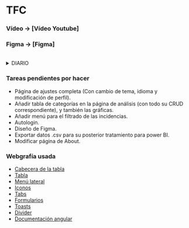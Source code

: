 # TFC

### Vídeo -> [Vídeo Youtube]
### Figma -> [Figma]

</br>
<details>
  <summary>DIARIO</summary>

  **Día 08/04/2024 →** Ya que no nos han proporcionado el feedback del anteproyecto, he realizado el diseño de la página de **Login** y la de **Registro** en Figma. Este diseño es el básico (sin texto, ni colores, etc).
  
  **Día 09/04/2024 →** Hoy he creado el repositorio, añadido todos los servicios principales (Autenticación, Traducción). Y he creado la página de **Access** que contendrá el componente de LogIn y el de Register. He hecho un pequeño formulario de Login usando Angular Material, aún falta estilo y que pueda hacer Login y registro.
  
  **Día 10/04/2024 →** Hoy le he añadido estilo a la página de acceso, a los componentes de registro y de login, he añadido un validador para saber si las contraseñas coinciden. He añadido a los formularios los errores. He arreglado algunas propiedades mal escritas en las interfaces y he agregado el registro y el logueo conectándose al Backend en Firebase.
  
  **Día 11/04/2024 →** Añadida la guarda para tener que estar logueado en la aplicación para poder navegar en las páginas que no sean las de acceso, he cambiado el estilo del formulario de registro, ya que he arreglado los errores que seguían saliendo al registrarse, he arreglado las interfaces (añadiendo los atributos **role** y **surname**, y he eliminado los atributos **firstSurname** y **secondSurname**) y he agregado una guarda para que solo los usuarios con el rol de **Admin** puedan acceder, ya que la página es de administración.
  
  **Día 12/04/2024 →** He añadido PrimeNG al proyecto, ya que quiero tener toast personalizados en algunas partes de la aplicación, a parte del cambio de tema, he creado el logo de la app, y he cambiado la pantalla de acceso para que este salga en los dispositivos con pantallas más pequeñas (ya que en tamaño grande sale una imagen a la derecha de los formularios), he añadido un toast que sale al registrarte ya que solo puedes acceder a mi parte de la aplicación si eres admin (por defecto en el registro es usuario normal, un admin te tiene que cambiar el role). Me falta poner toast en los fallos del login (y ver cómo recoger el error de que un gmail ya está en uso) para acabar con la página de acceso.
  
  **Día 16/04/2024 →** He empezado el diseño de la página **Home,** la cual contendrá todas las incidencias que van dejando los usuarios, desde allí podremos navegar a cada una de las incidencias, al igual que aplicarle filtros a la vista general y acceder al menú de la aplicación. También he diseñado la vista de la página con el menú abierto. También he añadido toast con errores al hacer un registro(el de correo en uso), en el login, me da error y sale el error aun que esté bien y después ya carga y lleva a **Home** (HABLAR CON JUAN, SOLUCIONADO).
  
  **Día 17/04/2024 →** He arreglado el problema con los toast a la hora de iniciar sesión y registrarse (arreglando también su tamaño). También he añadido el header de la aplicación, con un menú lateral y el logo de la app.
  
  **Día 18/04/2024 →** He añadido el SplashScreen para que al recargar la página no vaya a **Access** y después navegue a **Home**, he usado un lottie para que se vea una animación mientras tanto. También he empezado a crear el diseño final de la aplicación. Al crear el SplashScreen me ha empezado a dar errores ya que al hacer el deslogueo del usuario, al volver a **Access** había una capa invisible por encima de la página y se quedaba inutilizable, lo he arreglando borrando el component de header y pasando todo el header y el menú a **app.component.html**, aun que creyendo que era el SplashScreen lo he acabado borrando, más adelante lo pondré.
  
  **Día 19/04/2024 →** Hoy he implementado ya la captura de datos desde Firebase, para obtener los datos de los usuarios logueados en la aplicación, he acabado la estética del menú lateral y he implementado todas las páginas que incluye dicho menú.
  
  **Día 22/04/2024 →** Hoy he agregado una tabla para poder ver la información de todos los usuarios conectados, también he añadido un tab para ver la información o los datos en forma de gráficas. También he añadido la vista de la información detallada de los usuarios. Y también el update de los usuarios.
  
  **Día 23/04/2024 →** Hoy he cambiado la forma en la que tenía el update de los usuarios, ya que no cambiaba correctamente los datos, y al modificar el usuario conectado no se actualizaba el observable de user$. También he estado modificando el menú para añadir la foto del usuario y abajo de dicho menú con la opción de navegar a la página de **About**. He incluido el contenido de dicha página, incluyendo la información de los repos de Adri y mía.
  
  **Día 25/04/2024 →** Hoy he avanzado con los diseños de la aplicación en Figma.
  
  **Día 26/04/2024 →** Hoy he creado la vista del componente del incidente, ya solo me quedaría la vista en detalle del incidente y agregar la parte de los filtros (NO FUNCIONAL PARA CHECKPOINT), para posteriormente hacer los filtros funcionales, y la página de ajustes, con el cambio de tema y de iodoma y el perfil del usuario conectado.
  
  **Día 27/04/2024 →** Hoy he seguido con el diseño en figma, también he creado un logo para el tema oscuro, para que cambie el logo para que no sea oscuro. Y he arreglado el diseño de la tarjeta del incidente para que se viera mejor.
  
  **Día 29/04/2024 →** Hoy he intentado arreglar el diseño de la página de **Home** pero sigue fallando, he cambiado la interfaz de las incidencias para recoger un TimeStamp y he arreglado la plantilla para que muestre la fecha y la hora de la incidencia correctamente.
  
  **Día 30/04/2024 →** Hoy he arreglado el diseño de la página **Home**, y ahora es completamente responsive y las tarjetas de las incidencias se ven correctamente, también he cambiado el tipo de dato que introduzco en Firebase al subir una foto, ya que antes tenía los diferentes tipos de tamaño, pero cómo introduce al final la misma url en todos, no merece la pena dejar que sea un objeto, por lo que ahora solo introduce el string de la url hacía el storage.
  
  **Día 02/04/2024 →** Hoy he mejorado el diseño de la vista de las incidencias, para que se viese mejor en dispositivos más pequeños, también he seguido con el diseño en figma, ya solo me quedaría poner que el usuario pueda modificar el role de otro usuario (se me pasó ponerlo en el formulario que ya hay) y la vista del detalle de las incidencias para el checkout. Después me quedaría la vista de los gráficos en **Análisis de datos** y toda la página de **Ajustes**.
  
  **Día 03/05/2024 →** Hoy he añadido el campo de role a la hora de editar un usuario, ya que anteriormente no lo tenía hecho y al modificar el usuario no se podía cambiar este. También he seguido con el diseño en Figma.
  
  **Día 04/05/204 →** Hoy he empezado con la vista de detalle de las incidencias, he modificado el servicio de incidencias, y he añadido que cada vez que cliquemos en una incidencia, si su valor de **checked** está en falso, pase a verdadero, así podremos usar más adelante este campo para filtrar y a parte para poner una directiva a las incidencias que no estén abiertas. Ahora mismo está puesto temporalmente el cambio del tipo string a Date, ya que Adri está subiendo la fecha en tipo string. Y he añadido una pre-directiva para el checkpoint, para que las incidencias no vistas salgan de otro color.
  
  **Día 05/05/2024 →** Hoy ya he acabado todo lo que quería para el checkpoint, ya que he añadido la vista del detalle de la incidencia, y he añadido las palabras necesarios con sus traducciones. Ya me quedaría: Arreglar la carga del autologin, hacer la vista de las gráficas y poder editar, añadir o eliminar categorías, los filtros con las categorías, y la página de ajustes.

</details>


### Tareas pendientes por hacer
  - Página de ajustes completa (Con cambio de tema, idioma y modificación de perfil).
  - Añadir tabla de categorías en la página de análisis (con todo su CRUD correspondiente), y también las gráficas.
  - Añadir menú para el filtrado de las incidencias.
  - Autologin.
  - Diseño de Figma.
  - Exportar datos  .csv para su posterior tratamiento para power BI.
  - Modificar página de About.


### Webgrafía usada
  - [Cabecera de la tabla](https://ionicframework.com/docs/api/list-header)
  - [Tabla](https://ionicframework.com/docs/api/list)
  - [Menú lateral](https://ionicframework.com/docs/api/menu)
  - [Iconos](https://ionic.io/ionicons)
  - [Tabs](https://material.angular.io/components/tabs/api)
  - [Formularios](https://material.angular.io/components/form-field/overview)
  - [Toasts](https://primeng.org/toast)
  - [Divider](https://primeng.org/divider)
  - [Documentación angular](https://angular.io/api/common/NgClass)

